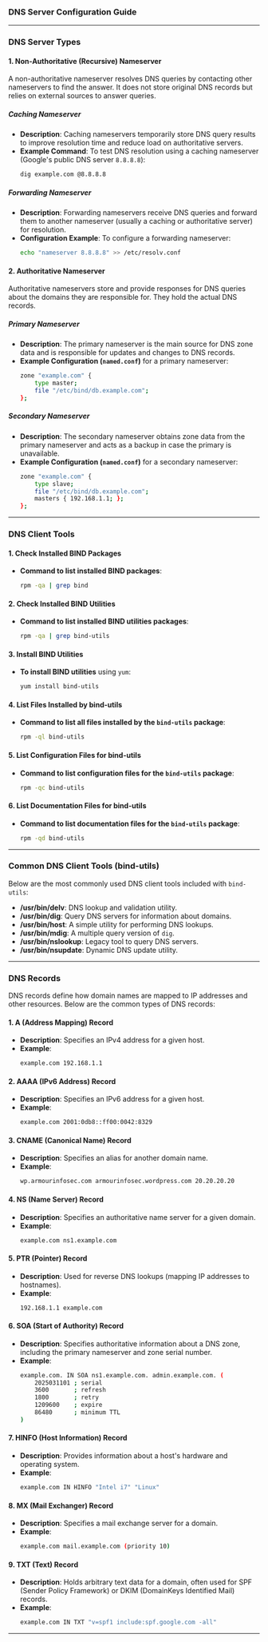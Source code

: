 ### DNS Server Configuration Guide

---

### **DNS Server Types**

#### **1. Non-Authoritative (Recursive) Nameserver**

A non-authoritative nameserver resolves DNS queries by contacting other nameservers to find the answer. It does not store original DNS records but relies on external sources to answer queries.

##### **Caching Nameserver**
- **Description**: Caching nameservers temporarily store DNS query results to improve resolution time and reduce load on authoritative servers.
- **Example Command**: To test DNS resolution using a caching nameserver (Google's public DNS server `8.8.8.8`):
  ```bash
  dig example.com @8.8.8.8
  ```

##### **Forwarding Nameserver**
- **Description**: Forwarding nameservers receive DNS queries and forward them to another nameserver (usually a caching or authoritative server) for resolution.
- **Configuration Example**: To configure a forwarding nameserver:
  ```bash
  echo "nameserver 8.8.8.8" >> /etc/resolv.conf
  ```

#### **2. Authoritative Nameserver**

Authoritative nameservers store and provide responses for DNS queries about the domains they are responsible for. They hold the actual DNS records.

##### **Primary Nameserver**
- **Description**: The primary nameserver is the main source for DNS zone data and is responsible for updates and changes to DNS records.
- **Example Configuration (`named.conf`)** for a primary nameserver:
  ```bash
  zone "example.com" {
      type master;
      file "/etc/bind/db.example.com";
  };
  ```

##### **Secondary Nameserver**
- **Description**: The secondary nameserver obtains zone data from the primary nameserver and acts as a backup in case the primary is unavailable.
- **Example Configuration (`named.conf`)** for a secondary nameserver:
  ```bash
  zone "example.com" {
      type slave;
      file "/etc/bind/db.example.com";
      masters { 192.168.1.1; };
  };
  ```

---

### **DNS Client Tools**

#### **1. Check Installed BIND Packages**
- **Command to list installed BIND packages**:
  ```bash
  rpm -qa | grep bind
  ```

#### **2. Check Installed BIND Utilities**
- **Command to list installed BIND utilities packages**:
  ```bash
  rpm -qa | grep bind-utils
  ```

#### **3. Install BIND Utilities**
- **To install BIND utilities** using `yum`:
  ```bash
  yum install bind-utils
  ```

#### **4. List Files Installed by bind-utils**
- **Command to list all files installed by the `bind-utils` package**:
  ```bash
  rpm -ql bind-utils
  ```

#### **5. List Configuration Files for bind-utils**
- **Command to list configuration files for the `bind-utils` package**:
  ```bash
  rpm -qc bind-utils
  ```

#### **6. List Documentation Files for bind-utils**
- **Command to list documentation files for the `bind-utils` package**:
  ```bash
  rpm -qd bind-utils
  ```

---

### **Common DNS Client Tools (bind-utils)**

Below are the most commonly used DNS client tools included with `bind-utils`:

- **/usr/bin/delv**: DNS lookup and validation utility.
- **/usr/bin/dig**: Query DNS servers for information about domains.
- **/usr/bin/host**: A simple utility for performing DNS lookups.
- **/usr/bin/mdig**: A multiple query version of `dig`.
- **/usr/bin/nslookup**: Legacy tool to query DNS servers.
- **/usr/bin/nsupdate**: Dynamic DNS update utility.

---

### **DNS Records**

DNS records define how domain names are mapped to IP addresses and other resources. Below are the common types of DNS records:

#### **1. A (Address Mapping) Record**
- **Description**: Specifies an IPv4 address for a given host.
- **Example**:
  ```bash
  example.com 192.168.1.1
  ```

#### **2. AAAA (IPv6 Address) Record**
- **Description**: Specifies an IPv6 address for a given host.
- **Example**:
  ```bash
  example.com 2001:0db8::ff00:0042:8329
  ```

#### **3. CNAME (Canonical Name) Record**
- **Description**: Specifies an alias for another domain name.
- **Example**:
  ```bash
  wp.armourinfosec.com armourinfosec.wordpress.com 20.20.20.20
  ```

#### **4. NS (Name Server) Record**
- **Description**: Specifies an authoritative name server for a given domain.
- **Example**:
  ```bash
  example.com ns1.example.com
  ```

#### **5. PTR (Pointer) Record**
- **Description**: Used for reverse DNS lookups (mapping IP addresses to hostnames).
- **Example**:
  ```bash
  192.168.1.1 example.com
  ```

#### **6. SOA (Start of Authority) Record**
- **Description**: Specifies authoritative information about a DNS zone, including the primary nameserver and zone serial number.
- **Example**:
  ```bash
  example.com. IN SOA ns1.example.com. admin.example.com. (
      2025031101 ; serial
      3600       ; refresh
      1800       ; retry
      1209600    ; expire
      86480      ; minimum TTL
  )
  ```

#### **7. HINFO (Host Information) Record**
- **Description**: Provides information about a host's hardware and operating system.
- **Example**:
  ```bash
  example.com IN HINFO "Intel i7" "Linux"
  ```

#### **8. MX (Mail Exchanger) Record**
- **Description**: Specifies a mail exchange server for a domain.
- **Example**:
  ```bash
  example.com mail.example.com (priority 10)
  ```

#### **9. TXT (Text) Record**
- **Description**: Holds arbitrary text data for a domain, often used for SPF (Sender Policy Framework) or DKIM (DomainKeys Identified Mail) records.
- **Example**:
  ```bash
  example.com IN TXT "v=spf1 include:spf.google.com -all"
  ```

---

